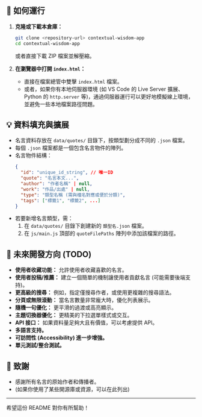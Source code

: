 
## 🚀 如何運行

1.  **克隆或下載本倉庫：**
    ```bash
    git clone <repository-url> contextual-wisdom-app
    cd contextual-wisdom-app
    ```
    或者直接下載 ZIP 檔案並解壓縮。

2.  **在瀏覽器中打開 `index.html`：**
    *   直接在檔案總管中雙擊 `index.html` 檔案。
    *   或者，如果你有本地伺服器環境 (如 VS Code 的 Live Server 擴展、Python 的 `http.server` 等)，通過伺服器運行可以更好地模擬線上環境，並避免一些本地檔案路徑問題。

## 💡 資料填充與擴展

*   名言資料存放在 `data/quotes/` 目錄下，按類型劃分成不同的 `.json` 檔案。
*   每個 `.json` 檔案都是一個包含名言物件的陣列。
*   名言物件結構：
    ```json
    {
      "id": "unique_id_string", // 唯一ID
      "quote": "名言本文...",
      "author": "作者名稱" | null,
      "work": "作品/出處" | null,
      "type": "類型名稱 (需與檔名對應或便於分類)",
      "tags": ["標籤1", "標籤2", ...]
    }
    ```
*   若要新增名言類型，需：
    1.  在 `data/quotes/` 目錄下創建新的 `類型名.json` 檔案。
    2.  在 `js/main.js` 頂部的 `quoteFilePaths` 陣列中添加該檔案的路徑。

## 🔮 未來開發方向 (TODO)

*   **使用者收藏功能：** 允許使用者收藏喜歡的名言。
*   **使用者投稿/推薦：** 建立一個簡單的機制讓使用者貢獻名言 (可能需要後端支持)。
*   **更高級的搜尋：** 例如，指定僅搜尋作者，或使用更複雜的搜尋語法。
*   **分頁或無限滾動：** 當名言數量非常龐大時，優化列表展示。
*   **隨機一句優化：** 更平滑的過渡或高亮顯示。
*   **主題切換器優化：** 更精美的下拉選單樣式或交互。
*   **API 接口：** 如果資料量足夠大且有價值，可以考慮提供 API。
*   **多語言支持。**
*   **可訪問性 (Accessibility) 進一步增強。**
*   **單元測試/整合測試。**

## 🙏 致謝

*   感謝所有名言的原始作者和傳播者。
*   (如果你使用了某些開源庫或資源，可以在此列出)

---

希望這份 README 對你有所幫助！